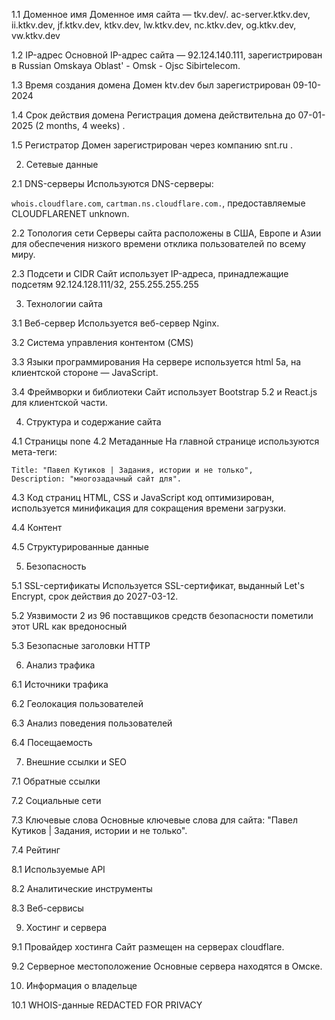 1.1 Доменное имя
Доменное имя сайта — tkv.dev/.
ac-server.ktkv.dev, ii.ktkv.dev, jf.ktkv.dev, ktkv.dev, lw.ktkv.dev, nc.ktkv.dev, og.ktkv.dev, vw.ktkv.dev

1.2 IP-адрес
Основной IP-адрес сайта — 92.124.140.111, зарегистрирован в Russian Omskaya Oblast' - Omsk - Ojsc Sibirtelecom.

1.3 Время создания домена
Домен ktv.dev был зарегистрирован 09-10-2024


1.4 Срок действия домена
Регистрация домена действительна до 07-01-2025 (2 months, 4 weeks) .

1.5 Регистратор
Домен зарегистрирован через компанию snt.ru . 

2. Сетевые данные

2.1 DNS-серверы
Используются DNS-серверы:

`whois.cloudflare.com`,
`cartman.ns.cloudflare.com.`, предоставляемые CLOUDFLARENET
unknown.

2.2 Топология сети
Серверы сайта расположены в США, Европе и Азии для обеспечения низкого времени отклика пользователей по всему миру.

2.3 Подсети и CIDR
Сайт использует IP-адреса, принадлежащие подсетям 92.124.128.111/32, 255.255.255.255

3. Технологии сайта

3.1 Веб-сервер
Используется веб-сервер Nginx.

3.2 Система управления контентом (CMS)


3.3 Языки программирования
На сервере используется html 5a, на клиентской стороне — JavaScript.

3.4 Фреймворки и библиотеки
Сайт использует Bootstrap 5.2 и React.js для клиентской части. 

4. Структура и содержание сайта

4.1 Страницы
none
4.2 Метаданные
На главной странице используются мета-теги:

```
Title: "Павел Кутиков | Задания, истории и не только",
Description: "многозадачный сайт для".
```

4.3 Код страниц
HTML, CSS и JavaScript код оптимизирован, используется минификация для сокращения времени загрузки.

4.4 Контент

4.5 Структурированные данные


5. Безопасность

5.1 SSL-сертификаты
Используется SSL-сертификат, выданный Let's Encrypt, срок действия до 2027-03-12.

5.2 Уязвимости
2 из 96 поставщиков средств безопасности пометили этот URL как вредоносный

5.3 Безопасные заголовки HTTP


6. Анализ трафика

6.1 Источники трафика


6.2 Геолокация пользователей


6.3 Анализ поведения пользователей


6.4 Посещаемость


7. Внешние ссылки и SEO

7.1 Обратные ссылки


7.2 Социальные сети


7.3 Ключевые слова
Основные ключевые слова для сайта: "Павел Кутиков | Задания, истории и не только".

7.4 Рейтинг


8.1 Используемые API


8.2 Аналитические инструменты


8.3 Веб-сервисы


9. Хостинг и сервера

9.1 Провайдер хостинга
Сайт размещен на серверах cloudflare.

9.2 Серверное местоположение
Основные сервера находятся в Омске.

10. Информация о владельце

10.1 WHOIS-данные
REDACTED FOR PRIVACY 







